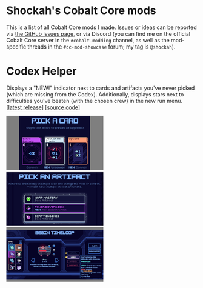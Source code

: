 # Shockah's Cobalt Core mods

This is a list of all Cobalt Core mods I made. Issues or ideas can be reported via [the GitHub issues page](issues), or via Discord (you can find me on the official Cobalt Core server in the `#cobalt-modding` channel, as well as the mod-specific threads in the `#cc-mod-showcase` forum; my tag is `@shockah`).

# Codex Helper

Displays a "NEW!" indicator next to cards and artifacts you've never picked (which are missing from the Codex). Additionally, displays stars next to difficulties you've beaten (with the chosen crew) in the new run menu.  
\[[latest release](releases/tag/release%2Fcodex-helper%2F1.1.0)] \[[source code](CodexHelper)]

[![Card reward screenshot](CodexHelper/docs/images/card-reward-thumb.png)](CodexHelper/docs/images/card-reward.png)
[![Artifact reward screenshot](CodexHelper/docs/images/artifact-reward-thumb.png)](CodexHelper/docs/images/artifact-reward.png)
[![New run difficulties screenshot](CodexHelper/docs/images/new-run-difficulties-thumb.png)](CodexHelper/docs/images/new-run-difficulties.png)